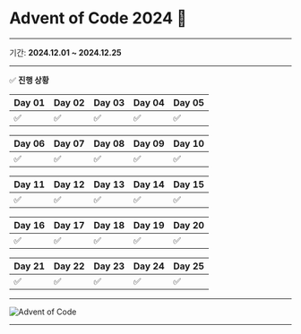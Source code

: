 # Advent of Code 2024 🎄
---

기간: **2024.12.01 ~ 2024.12.25**

---

✅ **진행 상황**

| Day 01  | Day 02  | Day 03  | Day 04  | Day 05  |
|---------|---------|---------|---------|---------|
| ✅      | ✅      | ✅      | ✅      | ✅      |

| Day 06  | Day 07  | Day 08  | Day 09  | Day 10  |
|---------|---------|---------|---------|---------|
| ✅      | ✅      | ✅      | ✅      | ✅      |

| Day 11  | Day 12  | Day 13  | Day 14  | Day 15  |
|---------|---------|---------|---------|---------|
| ✅      | ✅      | ✅      | ✅      | ✅      |

| Day 16  | Day 17  | Day 18  | Day 19  | Day 20  |
|---------|---------|---------|---------|---------|
| ✅      | ✅      | ✅      | ✅      | ✅      |

| Day 21  | Day 22  | Day 23  | Day 24  | Day 25  |
|---------|---------|---------|---------|---------|
| ✅      | ✅      | ✅      | ✅      | ✅      |

---

![Advent of Code](advent_of_code.gif)

---

